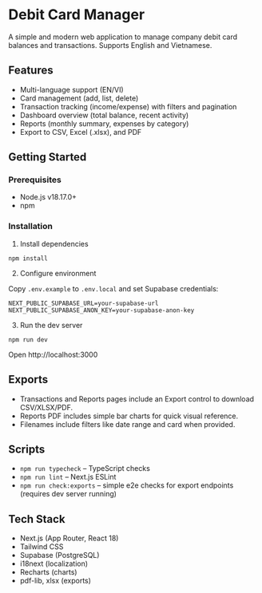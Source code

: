 # Debit Card Manager

A simple and modern web application to manage company debit card balances and transactions. Supports English and Vietnamese.

## Features

- Multi-language support (EN/VI)
- Card management (add, list, delete)
- Transaction tracking (income/expense) with filters and pagination
- Dashboard overview (total balance, recent activity)
- Reports (monthly summary, expenses by category)
- Export to CSV, Excel (.xlsx), and PDF

## Getting Started

### Prerequisites

- Node.js v18.17.0+
- npm

### Installation

1) Install dependencies

```
npm install
```

2) Configure environment

Copy `.env.example` to `.env.local` and set Supabase credentials:

```
NEXT_PUBLIC_SUPABASE_URL=your-supabase-url
NEXT_PUBLIC_SUPABASE_ANON_KEY=your-supabase-anon-key
```

3) Run the dev server

```
npm run dev
```

Open http://localhost:3000

## Exports

- Transactions and Reports pages include an Export control to download CSV/XLSX/PDF.
- Reports PDF includes simple bar charts for quick visual reference.
- Filenames include filters like date range and card when provided.

## Scripts

- `npm run typecheck` – TypeScript checks
- `npm run lint` – Next.js ESLint
- `npm run check:exports` – simple e2e checks for export endpoints (requires dev server running)

## Tech Stack

- Next.js (App Router, React 18)
- Tailwind CSS
- Supabase (PostgreSQL)
- i18next (localization)
- Recharts (charts)
- pdf-lib, xlsx (exports)

